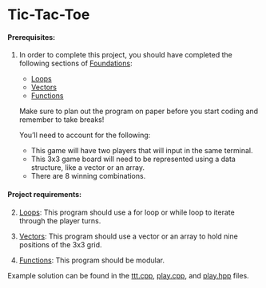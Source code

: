 # Tic-Tac-Toe

#### Prerequisites:

1. In order to complete this project, you should have completed the following sections of [Foundations](https://github.com/keldavis/c-plus-plus-practice/tree/master/foundations):

	- [Loops](https://github.com/keldavis/c-plus-plus-practice/tree/master/foundations/3.%20Loops)
	- [Vectors](https://github.com/keldavis/c-plus-plus-practice/tree/master/foundations/7.%20Vectors)
	- [Functions](https://github.com/keldavis/c-plus-plus-practice/tree/master/foundations/8.%20Functions)

	Make sure to plan out the program on paper before you start coding and remember to take breaks!

	You’ll need to account for the following:

	- This game will have two players that will input in the same terminal.
	- This 3x3 game board will need to be represented using a data structure, like a vector or an array.
	- There are 8 winning combinations.

#### Project requirements:

2. [Loops](https://github.com/keldavis/c-plus-plus-practice/tree/master/foundations/3.%20Loops): This program should use a for loop or while loop to iterate through the player turns.

3. [Vectors](https://github.com/keldavis/c-plus-plus-practice/tree/master/foundations/7.%20Vectors): This program should use a vector or an array to hold nine positions of the 3x3 grid.

4. [Functions](https://github.com/keldavis/c-plus-plus-practice/tree/master/foundations/8.%20Functions): This program should be modular.

Example solution can be found in the [ttt.cpp](https://github.com/keldavis/c-plus-plus-practice/blob/master/Tic-Tac-Toe/ttt.cpp), [play.cpp](https://github.com/keldavis/c-plus-plus-practice/blob/master/Tic-Tac-Toe/play.cpp), and [play.hpp](https://github.com/keldavis/c-plus-plus-practice/blob/master/Tic-Tac-Toe/play.hpp) files.